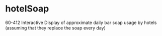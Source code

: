hotelSoap
=========

60-412 Interactive Display of approximate daily bar soap usage by hotels (assuming that they replace the soap every day)
